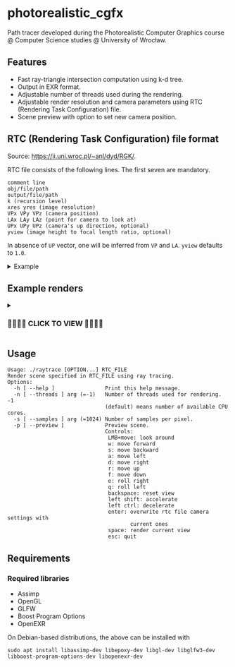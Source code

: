 # photorealistic_cgfx
Path tracer developed during the Photorealistic Computer Graphics course @ Computer Science studies @ University of Wrocław.

## Features
- Fast ray-triangle intersection computation using k-d tree.
- Output in EXR format.
- Adjustable number of threads used during the rendering.
- Adjustable render resolution and camera parameters using RTC (Rendering Task Configuration) file.
- Scene preview with option to set new camera position.

## RTC (Rendering Task Configuration) file format

Source: https://ii.uni.wroc.pl/~anl/dyd/RGK/.

RTC file consists of the following lines. The first seven are mandatory.

```
comment line
obj/file/path
output/file/path
k (recursion level)
xres yres (image resolution)
VPx VPy VPz (camera position)
LAx LAy LAz (point for camera to look at)
UPx UPy UPz (camera's up direction, optional)
yview (image height to focal length ratio, optional)
```

In absence of `UP` vector, one will be inferred from `VP` and `LA`.
`yview` defaults to `1.0`.

<details>
  <summary>Example</summary>
  
  ```
  #
  CornellBox-Original.obj
  CornellBox-Original.exr
  16
  600 400
  0.0 1.0 3.0
  0.0 1.0 0.0
  0 1 0
  1
  ```
</details>

## Example renders

<details>
  <summary>
    <h3>💖🎆🌟🎇 CLICK TO VIEW 💖🎆🌟🎇</h3>
  </summary>

  ![bmw-16384](https://user-images.githubusercontent.com/45500957/189182694-bca21816-6b21-47b2-8abf-315a50bb0246.png)

  ![CornellBox-Original-4096](https://user-images.githubusercontent.com/45500957/189183893-79a3ce5b-4799-4176-802d-c4674e33b7cd.png)

  ![CornellBox-Glossy-16384](https://user-images.githubusercontent.com/45500957/189184035-b2c55447-c248-4de1-ae56-03800b0cfc08.png)

  ![conference-8192-0](https://user-images.githubusercontent.com/45500957/189184566-5e93ab54-fbe4-4a52-ae62-fae7b6c26781.png)

</details>

## Usage

```
Usage: ./raytrace [OPTION...] RTC_FILE
Render scene specified in RTC_FILE using ray tracing.
Options:
  -h [ --help ]                Print this help message.
  -n [ --threads ] arg (=-1)   Number of threads used for rendering. -1 
                               (default) means number of available CPU cores.
  -s [ --samples ] arg (=1024) Number of samples per pixel.
  -p [ --preview ]             Preview scene.
                               Controls:
                                LMB+move: look around
                                w: move forward
                                s: move backward
                                a: move left
                                d: move right
                                r: move up
                                f: move down
                                e: roll right
                                q: roll left
                                backspace: reset view
                                left shift: accelerate
                                left ctrl: decelerate
                                enter: overwrite rtc file camera settings with 
                                       current ones
                                space: render current view
                                esc: quit
```

## Requirements

### Required libraries

* Assimp
* OpenGL
* GLFW
* Boost Program Options
* OpenEXR

On Debian-based distributions, the above can be installed with

```
sudo apt install libassimp-dev libepoxy-dev libgl-dev libglfw3-dev libboost-program-options-dev libopenexr-dev
```
